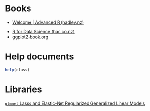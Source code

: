 # Books

* [Welcome | Advanced R (hadley.nz)](https://adv-r.hadley.nz/)
- [R for Data Science (had.co.nz)](https://r4ds.had.co.nz/)
- [ggplot2-book.org](https://ggplot2-book.org/)
# Help documents


```r
help(class)
```

# Libraries

[`glmnet` Lasso and Elastic-Net Regularized Generalized Linear Models](https://glmnet.stanford.edu/index.html)



